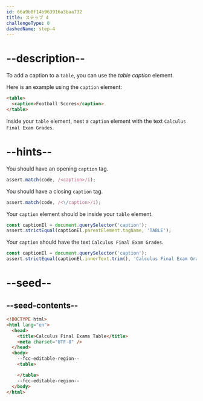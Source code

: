 ```yaml
---
id: 66a9b8f14b963916a3baa732
title: ステップ 4
challengeType: 0
dashedName: step-4
---
```


# --description--

To add a caption to a `table`, you can use the <dfn>table caption</dfn> element.

Here is an example using the `caption` element:

```html
<table>
  <caption>Football Scores</caption>
</table>
```

Inside your `table` element, nest a `caption` element with the text `Calculus Final Exam Grades`.

# --hints--

You should have an opening `caption` tag.

```js
assert.match(code, /<caption>/i);
```

You should have a closing `caption` tag.

```js
assert.match(code, /<\/caption>/i);
```

Your `caption` element should be inside your `table` element.

```js
const captionEl = document.querySelector('caption');
assert.strictEqual(captionEl.parentElement.tagName, 'TABLE');
```

Your `caption` should have the text `Calculus Final Exam Grades`.

```js
const captionEl = document.querySelector('caption');
assert.strictEqual(captionEl.innerText.trim(), 'Calculus Final Exam Grades');
```

# --seed--

## --seed-contents--

```html
<!DOCTYPE html>
<html lang="en">
  <head>
    <title>Calculus Final Exams Table</title>
    <meta charset="UTF-8" />
  </head>
  <body>
    --fcc-editable-region--
    <table>

    </table>
    --fcc-editable-region--
  </body>
</html>
```
